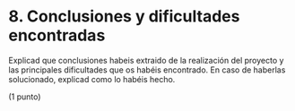 # 8. Conclusiones y dificultades encontradas

Explicad que conclusiones habeis extraido de la realización del proyecto y las principales dificultades que os habéis encontrado. En caso de haberlas solucionado, explicad como lo habéis hecho.

(1 punto)
